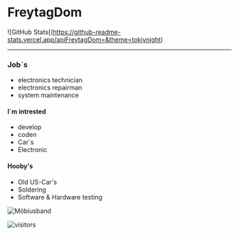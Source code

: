 # FreytagDom

![GitHub Stats[(https://github-readme-stats.vercel.app/apiFreytagDom=&theme=tokiynight)

---
### Job´s
- electronics technician
- electronics repairman
- system maintenance

#### I´m intrested 
- develop
- coden
- Car´s
- Electronic

#### Hooby's
- Old US-Car's
- Soldering
- Software & Hardware testing

![Möbiusband](https://user-images.githubusercontent.com/109357762/180861640-8ed95afb-c98d-4d5a-9186-9e8cc59eafb0.png)

![visitors](https://visitor-badge-reloaded.herokuapp.com/badge?page_id=FreytagDom.FreytagDom&color=00cf00)

